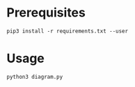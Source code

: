# Prerequisites

```
pip3 install -r requirements.txt --user
```

# Usage

```
python3 diagram.py
```

